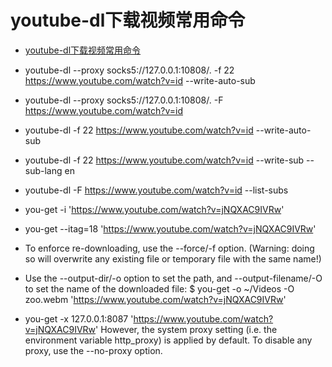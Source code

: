 <!--
 * @Description: 
 * @Author: alphapenng
 * @Github: 
 * @Date: 2022-01-14 06:15:04
 * @LastEditors: alphapenng
 * @LastEditTime: 2023-01-15 21:59:30
 * @FilePath: /balabala/content/private/youtube-dl下载视频常用命令.md
-->

# youtube-dl下载视频常用命令

- [youtube-dl下载视频常用命令](#youtube-dl下载视频常用命令)

- youtube-dl --proxy socks5://127.0.0.1:10808/. -f 22 <https://www.youtube.com/watch?v=id> --write-auto-sub
- youtube-dl --proxy socks5://127.0.0.1:10808/. -F <https://www.youtube.com/watch?v=id>
- youtube-dl -f 22 <https://www.youtube.com/watch?v=id> --write-auto-sub
- youtube-dl -f 22 <https://www.youtube.com/watch?v=id> --write-sub --sub-lang en
- youtube-dl -F <https://www.youtube.com/watch?v=id> --list-subs
- you-get -i 'https://www.youtube.com/watch?v=jNQXAC9IVRw'
- you-get --itag=18 'https://www.youtube.com/watch?v=jNQXAC9IVRw'
- To enforce re-downloading, use the --force/-f option. (Warning: doing so will overwrite any existing file or temporary file with the same name!)
- Use the --output-dir/-o option to set the path, and --output-filename/-O to set the name of the downloaded file: $ you-get -o ~/Videos -O zoo.webm 'https://www.youtube.com/watch?v=jNQXAC9IVRw'
- you-get -x 127.0.0.1:8087 'https://www.youtube.com/watch?v=jNQXAC9IVRw'
However, the system proxy setting (i.e. the environment variable http_proxy) is applied by default. To disable any proxy, use the --no-proxy option.
